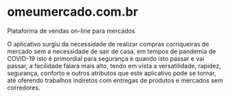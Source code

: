 # omeumercado.com.br
 Plataforma de vendas on-line para mercados

 O aplicativo surgiu da necessidade de realizar compras corriqueiras de mercado sem a necessidade de sair de casa, em tempos de pandemia de COVID-19 isto é primordial para segurança e quando isto passar e vai passar, a facilidade falará mais alto, tendo em vista a versatilidade, rapidez, segurança, conforto e outros atributos que este aplicativo pode se tornar, até oferendo trabalhos indiretos com entregas de produtos e mercados sem corredores.